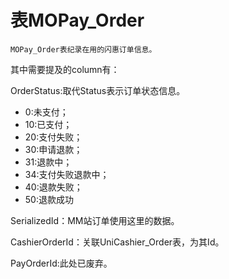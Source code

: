 # 表MOPay_Order

    MOPay_Order表纪录在用的闪惠订单信息。

其中需要提及的column有：

OrderStatus:取代Status表示订单状态信息。
* 0:未支付；
* 10:已支付；
* 20:支付失败；
* 30:申请退款；
* 31:退款中；
* 34:支付失败退款中；
* 40:退款失败；
* 50:退款成功


SerializedId：MM站订单使用这里的数据。

CashierOrderId：关联UniCashier_Order表，为其Id。

PayOrderId:此处已废弃。